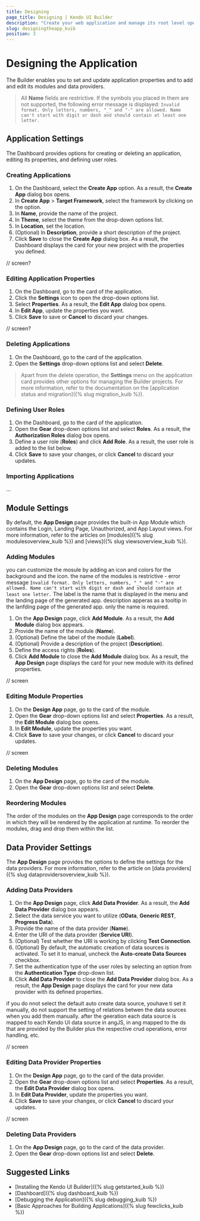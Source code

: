 ```yaml
---
title: Designing
page_title: Designing | Kendo UI Builder
description: "Create your web application and manage its root level operation from the App Design page which is provided by the Kendo UI Builder."
slug: designingtheapp_kuib
position: 3
---
```


# Designing the Application

The Builder enables you to set and update application properties and to add and edit its modules and data providers.

> All **Name** fields are restrictive. If the symbols you placed in them are not supported, the following error message is displayed: `Invalid format. Only letters, numbers, "_" and "-" are allowed. Name can't start with digit or dash and should contain at least one letter.`

## Application Settings

The Dashboard provides options for creating or deleting an application, editing its properties, and defining user roles.

### Creating Applications

1. On the Dashboard, select the **Create App** option. As a result, the **Create App** dialog box opens.
1. In **Create App** > **Target Framework**, select the framework by clicking on the option.
1. In **Name**, provide the name of the project.
1. In **Theme**, select the theme from the drop-down options list.
1. In **Location**, set the location.
1. (Optional) In **Description**, provide a short description of the project.
1. Click **Save** to close the **Create App** dialog box. As a result, the Dashboard displays the card for your new project with the properties you defined.

// screen?

### Editing Application Properties

1. On the Dashboard, go to the card of the application.
1. Click the **Settings** icon to open the drop-down options list.
1. Select **Properties**. As a result, the **Edit App** dialog box opens.
1. In **Edit App**, update the properties you want.
1. Click **Save** to save or **Cancel** to discard your changes.

// screen?

### Deleting Applications

1. On the Dashboard, go to the card of the application.
1. Open the **Settings** drop-down options list and select **Delete**.

> Apart from the delete operation, the **Settings** menu on the application card provides other options for managing the Builder projects. For more information, refer to the documentation on the [application status and migration]({% slug migration_kuib %}).

### Defining User Roles

1. On the Dashboard, go to the card of the application.
1. Open the **Gear** drop-down options list and select **Roles**. As a result, the **Authorization Roles** dialog box opens.
1. Define a user role (**Roles**) and click **Add Role**. As a result, the user role is added to the list below.
1. Click **Save** to save your changes, or click **Cancel** to discard your updates.

### Importing Applications

...

## Module Settings

By default, the **App Design** page provides the built-in App Module which contains the Login, Landing Page, Unauthorized, and App Layout views. For more information, refer to the articles on [modules]({% slug modulesoverview_kuib %}) and [views]({% slug viewsoverview_kuib %}).

### Adding Modules

you can customize the mosule by adding an icon and colors for the background and the icon.
the name of the modules is restrictive - error message `Invalid format. Only letters, numbers, "_" and "-" are allowed. Name can't start with digit or dash and should contain at least one letter.`
The label is the name that is displayed in the menu and the landing page of the generated app.
description apperas as a tooltip in the lanfding page of the generated app.
only the name is required.

1. On the **App Design** page, click **Add Module**. As a result, the **Add Module** dialog box appears.
1. Provide the name of the module (**Name**).
1. (Optional) Define the label of the module (**Label**).
1. (Optional) Provide a description of the project (**Description**).
1. Define the access rights (**Roles**).
1. Click **Add Module** to close the **Add Module** dialog box. As a result, the **App Design** page displays the card for your new module with its defined properties.

// screen

### Editing Module Properties

1. On the **Design App** page, go to the card of the module.
1. Open the **Gear** drop-down options list and select **Properties**. As a result, the **Edit Module** dialog box opens.
1. In **Edit Module**, update the properties you want.
1. Click **Save** to save your changes, or click **Cancel** to discard your updates.

// screen

### Deleting Modules

1. On the **App Design** page, go to the card of the module.
1. Open the **Gear** drop-down options list and select **Delete**.

### Reordering Modules

The order of the modules on the **App Design** page corresponds to the order in which they will be rendered by the application at runtime. To reorder the modules, drag and drop them within the list.

## Data Provider Settings

The **App Design** page provides the options to define the settings for the data providers. For more information, refer to the article on [data providers]({% slug dataprovidersoverview_kuib %}).

### Adding Data Providers

1. On the **App Design** page, click **Add Data Provider**. As a result, the **Add Data Provider** dialog box appears.
1. Select the data service you want to utilize (**OData**, **Generic REST**, **Progress Data**).
1. Provide the name of the data provider (**Name**).
1. Enter the URI of the data provider (**Service URI**).
1. (Optional) Test whether the URI is working by clicking **Test Connection**.
1. (Optional) By default, the automatic creation of data sources is activated. To set it to manual, uncheck the **Auto-create Data Sources** checkbox.
1. Set the authentication type of the user roles by selecting an option from the **Authentication Type** drop-down list.
1. Click **Add Data Provider** to close the **Add Data Provider** dialog box. As a result, the **App Design** page displays the card for your new data provider with its defined properties.

if you do nnot select the default auto create data source, youhave ti set it manually,
do not support the setting of relations betwen the data sources when you add them manually.
after the geeration each data source is mapped to each Kendo UI data source in angJS, in ang mapped to the ds that are provided by the Builder plus the respective crud operations, error handling, etc.

// screen

### Editing Data Provider Properties

1. On the **Design App** page, go to the card of the data provider.
1. Open the **Gear** drop-down options list and select **Properties**. As a result, the **Edit Data Provider** dialog box opens.
1. In **Edit Data Provider**, update the properties you want.
1. Click **Save** to save your changes, or click **Cancel** to discard your updates.

// screen

### Deleting Data Providers

1. On the **App Design** page, go to the card of the data provider.
1. Open the **Gear** drop-down options list and select **Delete**.

## Suggested Links

* [Installing the Kendo UI Builder]({% slug getstarted_kuib %})
* [Dashboard]({% slug dashboard_kuib %})
* [Debugging the Application]({% slug debugging_kuib %})
* [Basic Approaches for Building Applications]({% slug fewclicks_kuib %})
